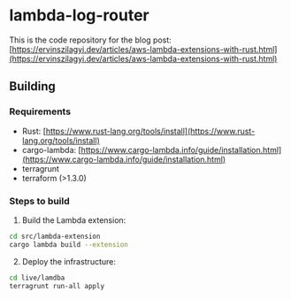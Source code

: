 # lambda-log-router

This is the code repository for the blog post: [https://ervinszilagyi.dev/articles/aws-lambda-extensions-with-rust.html](https://ervinszilagyi.dev/articles/aws-lambda-extensions-with-rust.html)

## Building

### Requirements

- Rust: [https://www.rust-lang.org/tools/install](https://www.rust-lang.org/tools/install)
- cargo-lambda: [https://www.cargo-lambda.info/guide/installation.html](https://www.cargo-lambda.info/guide/installation.html)
- terragrunt
- terraform (>1.3.0)

### Steps to build

1. Build the Lambda extension:

```bash
cd src/lambda-extension
cargo lambda build --extension
```

2. Deploy the infrastructure:

```bash
cd live/lamdba
terragrunt run-all apply
```